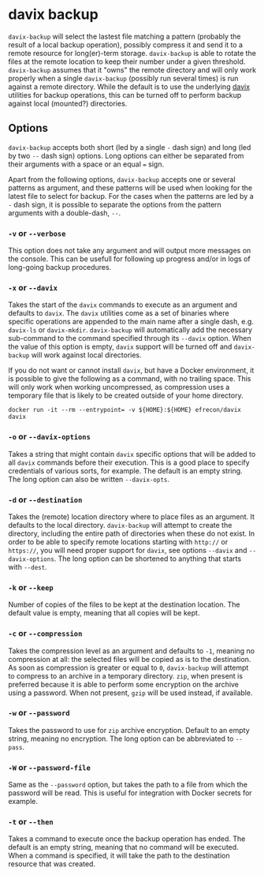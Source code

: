 # davix backup

`davix-backup` will select the lastest file matching a pattern (probably the
result of a local backup operation), possibly compress it and send it to a
remote resource for long(er)-term storage. `davix-backup` is able to rotate the
files at the remote location to keep their number under a given threshold.
`davix-backup` assumes that it "owns" the remote directory and will only work
properly when a single `davix-backup` (possibly run several times) is run
against a remote directory. While the default is to use the underlying [davix]
utilities for backup operations, this can be turned off to perform backup
against local (mounted?) directories.

  [davix]: https://davix.web.cern.ch/davix/docs/devel/

## Options

`davix-backup` accepts both short (led by a single `-` dash sign) and long (led
by two `--` dash sign) options. Long options can either be separated from their
arguments with a space or an equal `=` sign.

Apart from the following options, `davix-backup` accepts one or several patterns
as argument, and these patterns will be used when looking for the latest file to
select for backup. For the cases when the patterns are led by a `-` dash sign,
it is possible to separate the options from the pattern arguments with a
double-dash, `--`.

### `-v` or `--verbose`

This option does not take any argument and will output more messages on the
console. This can be usefull for following up progress and/or in logs of
long-going backup procedures.

### `-x` or `--davix`

Takes the start of the `davix` commands to execute as an argument and defaults
to `davix`. The `davix` utilities come as a set of binaries where specific
operations are appended to the main name after a single dash, e.g. `davix-ls` or
`davix-mkdir`. `davix-backup` will automatically add the necessary sub-command
to the command specified through its `--davix` option. When the value of this
option is empty, `davix` support will be turned off and `davix-backup` will work
against local directories.

If you do not want or cannot install `davix`, but have a Docker environment, it
is possible to give the following as a command, with no trailing space. This
will only work when working uncompressed, as compression uses a temporary file
that is likely to be created outside of your home directory.

```shell
docker run -it --rm --entrypoint= -v ${HOME}:${HOME} efrecon/davix davix
```

### `-o` or `--davix-options`

Takes a string that might contain `davix` specific options that will be added to
all `davix` commands before their execution. This is a good place to specify
credentials of various sorts, for example. The default is an empty string. The
long option can also be written `--davix-opts`.

### `-d` or `--destination`

Takes the (remote) location directory where to place files as an argument. It
defaults to the local directory. `davix-backup` will attempt to create the
directory, including the entire path of directories when these do not exist. In
order to be able to specify remote locations starting with `http://` or
`https://`, you will need proper support for `davix`, see options `--davix` and
`--davix-options`. The long option can be shortened to anything that starts with
`--dest`.

### `-k` or `--keep`

Number of copies of the files to be kept at the destination location. The
default value is empty, meaning that all copies will be kept.

### `-c` or `--compression`

Takes the compression level as an argument and defaults to `-1`, meaning no
compression at all: the selected files will be copied as is to the destination.
As soon as compression is greater or equal to `0`, `davix-backup` will attempt
to compress to an archive in a temporary directory. `zip`, when present is
preferred because it is able to perform some encryption on the archive using a
password. When not present, `gzip` will be used instead, if available.

### `-w` or `--password`

Takes the password to use for `zip` archive encryption. Default to an empty
string, meaning no encryption. The long option can be abbreviated to `--pass`.

### `-W` or `--password-file`

Same as the `--password` option, but takes the path to a file from which the
password will be read. This is useful for integration with Docker secrets for
example.

### `-t` or `--then`

Takes a command to execute once the backup operation has ended. The default is
an empty string, meaning that no command will be executed. When a command is
specified, it will take the path to the destination resource that was created.